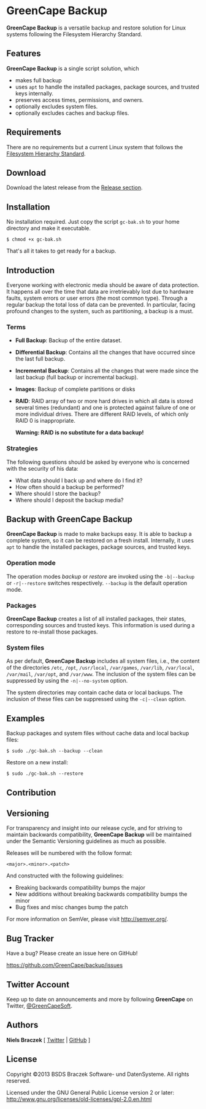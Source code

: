 # GreenCape Backup

**GreenCape Backup** is a versatile backup and restore solution for Linux systems following the
Filesystem Hierarchy Standard.

## Features

**GreenCape Backup** is a single script solution, which

 -  makes full backup
 -  uses `apt` to handle the installed packages, package sources, and trusted keys internally.
 -  preserves access times, permissions, and owners.
 -  optionally excludes system files.
 -  optionally excludes caches and backup files.

## Requirements

There are no requirements but a current Linux system that follows the
[Filesystem Hierarchy Standard](http://en.wikipedia.org/wiki/Filesystem_Hierarchy_Standard).

## Download

Download the latest release from the [Release section](https://github.com/GreenCape/backup/releases).

## Installation

No installation required. Just copy the script `gc-bak.sh` to your home directory and make it
executable.

`$ chmod +x gc-bak.sh`

That's all it takes to get ready for a backup.

## Introduction

Everyone working with electronic media should be aware of data protection.
It happens all over the time that data are irretrievably lost due to hardware faults,
system errors or user errors (the most common type).
Through a regular backup the total loss of data can be prevented.
In particular, facing profound changes to the system, such as partitioning, a backup is a must.

### Terms

 -  **Full Backup**: Backup of the entire dataset.
 -  **Differential Backup**: Contains all the changes that have occurred since the last full backup.
 -  **Incremental Backup**: Contains all the changes that were made since the last backup
    (full backup or incremental backup).
 -  **Images**: Backup of complete partitions or disks
 -  **RAID**: RAID array of two or more hard drives in which all data is stored several times
    (redundant) and one is protected against failure of one or more individual drives.
    There are different RAID levels, of which only RAID 0 is inappropriate.

    **Warning: RAID is no substitute for a data backup!**

### Strategies

The following questions should be asked by everyone who is concerned with the security of his data:

 -  What data should I back up and where do I find it?
 -  How often should a backup be performed?
 -  Where should I store the backup?
 -  Where should I deposit the backup media?

## Backup with GreenCape Backup

**GreenCape Backup** is made to make backups easy. It is able to backup a complete system, so it
can be restored on a fresh install. Internally, it uses `apt` to handle the installed packages,
package sources, and trusted keys.

### Operation mode

The operation modes *backup* or *restore* are invoked using the `-b|--backup` or `-r|--restore`
switches respectively. `--backup` is the default operation mode.

### Packages

**GreenCape Backup** creates a list of all installed packages, their states, corresponding
sources and trusted keys. This information is used during a restore to re-install those packages.

### System files

As per default, **GreenCape Backup** includes all system files, i.e., the content of the
directories `/etc`, `/opt`, `/usr/local`, `/var/games`, `/var/lib`, `/var/local`, `/var/mail`,
`/var/opt`, and `/var/www`. The inclusion of the system files can be suppressed by using the
`-n|--no-system` option.

The system directories may contain cache data or local backups. The inclusion of these files
can be suppressed using the `-c|--clean` option.

## Examples

Backup packages and system files without cache data and local backup files:

`$ sudo ./gc-bak.sh --backup --clean`

Restore on a new install:

`$ sudo ./gc-bak.sh --restore`

## Contribution

## Versioning

For transparency and insight into our release cycle, and for striving to maintain backwards
compatibility, **GreenCape Backup** will be maintained under the Semantic Versioning guidelines
as much as possible.

Releases will be numbered with the follow format:

`<major>.<minor>.<patch>`

And constructed with the following guidelines:

* Breaking backwards compatibility bumps the major
* New additions without breaking backwards compatibility bumps the minor
* Bug fixes and misc changes bump the patch

For more information on SemVer, please visit http://semver.org/.


## Bug Tracker

Have a bug? Please create an issue here on GitHub!

https://github.com/GreenCape/backup/issues


## Twitter Account

Keep up to date on announcements and more by following **GreenCape** on Twitter,
[@GreenCapeSoft](https://twitter.com/GreenCapeSoft).


<!--
## Mailing List

Have a question? Ask on our mailing list!

greencape-backup@googlegroups.com

http://groups.google.com/group/greencape-backup
-->

## Authors

**Niels Braczek** [ [Twitter](http://twitter.com/hiPHPie) | [GitHub](http://github.com/nibra) ]


## License

Copyright &copy;2013 BSDS Braczek Software- und DatenSysteme. All rights reserved.

Licensed under the GNU General Public License version 2 or later: http://www.gnu.org/licenses/old-licenses/gpl-2.0.en.html